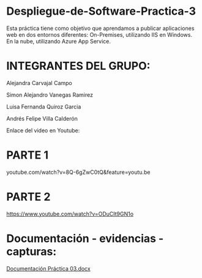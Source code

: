 # Despliegue-de-Software-Practica-3
Esta práctica tiene como objetivo que aprendamos a publicar aplicaciones web en dos entornos diferentes:  On-Premises, utilizando IIS en Windows.  En la nube, utilizando Azure App Service.

# INTEGRANTES DEL GRUPO:

Alejandra Carvajal Campo

Simon Alejandro Vanegas Ramirez

Luisa Fernanda Quiroz Garcia

Andrés Felipe Villa Calderón

Enlace del video en Youtube:

# PARTE 1

youtube.com/watch?v=8Q-6gZwC0tQ&feature=youtu.be

# PARTE 2

https://www.youtube.com/watch?v=ODuCIt9GN1o

# Documentación - evidencias - capturas:

[Documentación Práctica 03.docx](https://github.com/user-attachments/files/23090739/Documentacion.Practica.03.docx)

